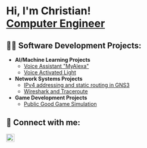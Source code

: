 <h1>Hi, I'm Christian! <br/><a href="https://github.com/joshmadakor1">Computer Engineer</a>

<h2>👨‍💻 Software Development Projects:</h2>

- <b>AI/Machine Learning Projects</b>
  - [Voice Assistant "MyAlexa"](https://github.com/joshmadakor1/Algorithms-Practice)
  - [Voice Activated Light](https://github.com/joshmadakor1/Algorithms-Practice)
- <b>Network Systems Projects</b>
  - [IPv4 addressing and static routing in GNS3](https://github.com/joshmadakor1/4chan-Image-Analysis-Middleware-C964)
  - [Wireshark and Traceroute](https://github.com/joshmadakor1/4chan-Image-Analysis-Middleware-C964)
- <b>Game Development Projects</b>
  - [Public Good Game Simulation](https://github.com/joshmadakor1/4chan-Image-Analysis-Middleware-C964)



<h2> 🤳 Connect with me:</h2>

[<img align="left" alt="JoshMadakor | LinkedIn" width="22px" src="https://cdn.jsdelivr.net/npm/simple-icons@v3/icons/linkedin.svg" />][linkedin]


[linkedin]: https://linkedin.com/in/joshmadakor

<!--
**joshmadakor1/joshmadakor1** is a ✨ _special_ ✨ repository because its `README.md` (this file) appears on your GitHub profile.

Here are some ideas to get you started:

- 🔭 I’m currently working on ...
- 🌱 I’m currently learning ...
- 👯 I’m looking to collaborate on ...
- 🤔 I’m looking for help with ...
- 💬 Ask me about ...
- 📫 How to reach me: ...
- 😄 Pronouns: ...
- ⚡ Fun fact: ...
-->
